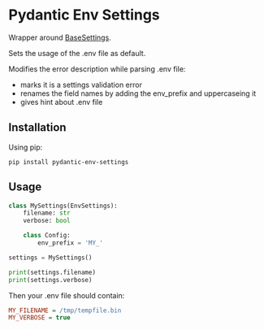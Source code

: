 # Pydantic Env Settings

Wrapper around [BaseSettings](https://docs.pydantic.dev/usage/settings/).

Sets the usage of the .env file as default.

Modifies the error description while parsing .env file:
- marks it is a settings validation error
- renames the field names by adding the env_prefix and uppercaseing it
- gives hint about .env file

## Installation

Using pip:

```
pip install pydantic-env-settings
```

## Usage

```python
class MySettings(EnvSettings):
    filename: str
    verbose: bool

    class Config:
        env_prefix = 'MY_'

settings = MySettings()

print(settings.filename)
print(settings.verbose)
```

Then your .env file should contain:

```ini
MY_FILENAME = /tmp/tempfile.bin
MY_VERBOSE = true
```